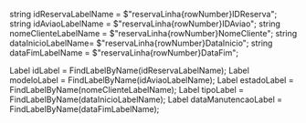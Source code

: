string idReservaLabelName = $"reservaLinha{rowNumber}IDReserva";
string idAviaoLabelName = $"reservaLinha{rowNumber}IDAviao";
string nomeClienteLabelName = $"reservaLinha{rowNumber}NomeCliente";
string dataInicioLabelName= $"reservaLinha{rowNumber}DataInicio";
string dataFimLabelName = $"reservaLinha{rowNumber}DataFim";

Label idLabel = FindLabelByName(idReservaLabelName);
Label modeloLabel = FindLabelByName(idAviaoLabelName);
Label estadoLabel = FindLabelByName(nomeClienteLabelName);
Label tipoLabel = FindLabelByName(dataInicioLabelName);
Label dataManutencaoLabel = FindLabelByName(dataFimLabelName);